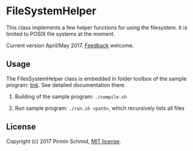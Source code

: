 FileSystemHelper
================

This class implements a few helper functions for using the filesystem.
It is limited to POSIX file systems at the moment.

Current version April/May 2017.  [Feedback][feedback] welcome.


Usage
-----

The FilesSystemHelper class is embedded in folder toolbox of the sample program: [link][link]. See detailed documentation there.

1) Building of the sample program: ```./compile.sh```

2) Run sample program: ```./run.sh <path>```, which recursively lists all files


License
-------

Copyright (c) 2017 Pirmin Schmid, [MIT license][license].

[link]:https://github.com/pirminschmid/CppToolbox/tree/main/FileSystemHelper/src/SampleProgram/toolbox
[license]:LICENSE
[feedback]:mailto:mailbox@pirmin-schmid.ch?subject=FileSystemHelper
